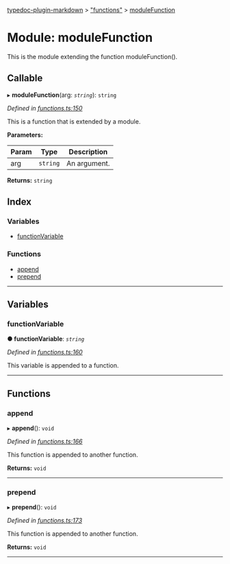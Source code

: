 [typedoc-plugin-markdown](../README.md) > ["functions"](../modules/_functions_.md) > [moduleFunction](../modules/_functions_.modulefunction.md)

# Module: moduleFunction

This is the module extending the function moduleFunction().

## Callable
▸ **moduleFunction**(arg: *`string`*): `string`

*Defined in [functions.ts:150](https://github.com/tgreyjs/typedoc-plugin-markdown/blob/master/test/src/functions.ts#L150)*

This is a function that is extended by a module.

**Parameters:**

| Param | Type | Description |
| ------ | ------ | ------ |
| arg | `string` |  An argument. |

**Returns:** `string`

## Index

### Variables

* [functionVariable](_functions_.modulefunction.md#functionvariable)

### Functions

* [append](_functions_.modulefunction.md#append)
* [prepend](_functions_.modulefunction.md#prepend)

---

## Variables

<a id="functionvariable"></a>

###  functionVariable

**● functionVariable**: *`string`*

*Defined in [functions.ts:160](https://github.com/tgreyjs/typedoc-plugin-markdown/blob/master/test/src/functions.ts#L160)*

This variable is appended to a function.

___

## Functions

<a id="append"></a>

###  append

▸ **append**(): `void`

*Defined in [functions.ts:166](https://github.com/tgreyjs/typedoc-plugin-markdown/blob/master/test/src/functions.ts#L166)*

This function is appended to another function.

**Returns:** `void`

___
<a id="prepend"></a>

###  prepend

▸ **prepend**(): `void`

*Defined in [functions.ts:173](https://github.com/tgreyjs/typedoc-plugin-markdown/blob/master/test/src/functions.ts#L173)*

This function is appended to another function.

**Returns:** `void`

___

